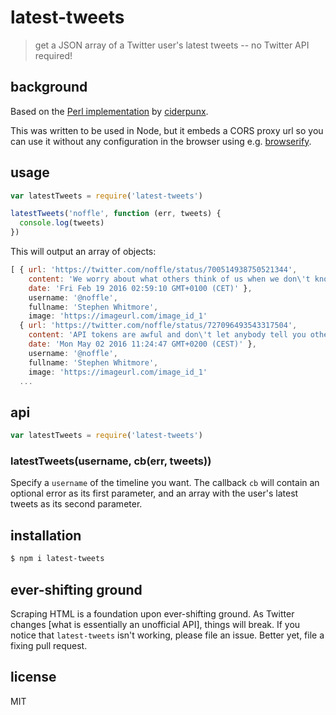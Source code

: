 # latest-tweets

> get a JSON array of a Twitter user's latest tweets -- no Twitter API required!

## background

Based on the [Perl implementation](http://perlmonks.org/?node_id=1039382) by
[ciderpunx](http://perlmonks.org/?node_id=373188).

This was written to be used in Node, but it embeds a CORS proxy url so you can
use it without any configuration in the browser using e.g.
[browserify](https://github.com/substack/node-browserify).

## usage

```js
var latestTweets = require('latest-tweets')

latestTweets('noffle', function (err, tweets) {
  console.log(tweets)
})
```

This will output an array of objects:

```js
[ { url: 'https://twitter.com/noffle/status/700514938750521344',
    content: 'We worry about what others think of us when we don\'t know what we think of ourselves.',
    date: 'Fri Feb 19 2016 02:59:10 GMT+0100 (CET)' },
    username: '@noffle',
    fullname: 'Stephen Whitmore',
    image: 'https://imageurl.com/image_id_1'
  { url: 'https://twitter.com/noffle/status/727096493543317504',
    content: 'API tokens are awful and don\'t let anybody tell you otherwise.',
    date: 'Mon May 02 2016 11:24:47 GMT+0200 (CEST)' },
    username: '@noffle',
    fullname: 'Stephen Whitmore',
    image: 'https://imageurl.com/image_id_1'
  ...
```

## api

```js
var latestTweets = require('latest-tweets')
```

### latestTweets(username, cb(err, tweets))

Specify a `username` of the timeline you want. The callback `cb` will contain an
optional error as its first parameter, and an array with the user's latest
tweets as its second parameter.

## installation

```sh
$ npm i latest-tweets
```

## ever-shifting ground

Scraping HTML is a foundation upon ever-shifting ground. As Twitter changes
[what is essentially an unofficial API], things will break. If you notice that
`latest-tweets` isn't working, please file an issue. Better yet, file a fixing
pull request.

## license

MIT


